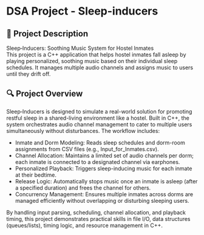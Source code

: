 # DSA Project - Sleep-inducers


📝 Project Description
-----------------------
Sleep‑Inducers: Soothing Music System for Hostel Inmates  
This project is a C++ application that helps hostel inmates fall asleep by playing personalized, soothing music based on their individual sleep schedules. It manages multiple audio channels and assigns music to users until they drift off.

🔍 Project Overview
-----------------------
Sleep‑Inducers is designed to simulate a real-world solution for promoting restful sleep in a shared-living environment like a hostel. Built in C++, the system orchestrates audio channel management to cater to multiple users simultaneously without disturbances. The workflow includes:

- Inmate and Dorm Modeling: Reads sleep schedules and dorm-room assignments from CSV files (e.g., Input_for_Inmates.csv).
- Channel Allocation: Maintains a limited set of audio channels per dorm; each inmate is connected to a designated channel via earphones.
- Personalized Playback: Triggers sleep-inducing music for each inmate at their bedtime.
- Release Logic: Automatically stops music once an inmate is asleep (after a specified duration) and frees the channel for others.
- Concurrency Management: Ensures multiple inmates across dorms are managed efficiently without overlapping or disturbing sleeping users.

By handling input parsing, scheduling, channel allocation, and playback timing, this project demonstrates practical skills in file I/O, data structures (queues/lists), timing logic, and resource management in C++.

